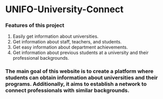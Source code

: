 # UNIFO-University-Connect
### Features of this project ###
1. Easily get information about universities.
2. Get information about staff, teachers, and students.
3. Get easy information about department achievements.
4. Get information about previous students at a university and their professional backgrounds.

### The main goal of this website is to create a platform where students can obtain information about universities and their programs. Additionally, it aims to establish a network to connect professionals with similar backgrounds. ### 
